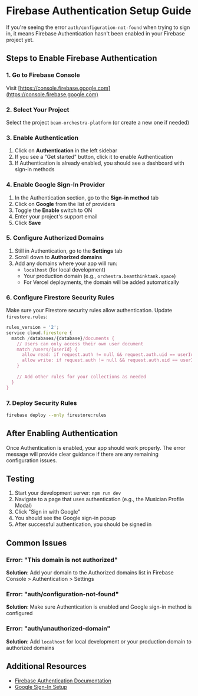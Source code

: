 # Firebase Authentication Setup Guide

If you're seeing the error `auth/configuration-not-found` when trying to sign in, it means Firebase Authentication hasn't been enabled in your Firebase project yet.

## Steps to Enable Firebase Authentication

### 1. Go to Firebase Console
Visit [https://console.firebase.google.com](https://console.firebase.google.com)

### 2. Select Your Project
Select the project `beam-orchestra-platform` (or create a new one if needed)

### 3. Enable Authentication
1. Click on **Authentication** in the left sidebar
2. If you see a "Get started" button, click it to enable Authentication
3. If Authentication is already enabled, you should see a dashboard with sign-in methods

### 4. Enable Google Sign-In Provider
1. In the Authentication section, go to the **Sign-in method** tab
2. Click on **Google** from the list of providers
3. Toggle the **Enable** switch to ON
4. Enter your project's support email
5. Click **Save**

### 5. Configure Authorized Domains
1. Still in Authentication, go to the **Settings** tab
2. Scroll down to **Authorized domains**
3. Add any domains where your app will run:
   - `localhost` (for local development)
   - Your production domain (e.g., `orchestra.beamthinktank.space`)
   - For Vercel deployments, the domain will be added automatically

### 6. Configure Firestore Security Rules
Make sure your Firestore security rules allow authentication. Update `firestore.rules`:

```javascript
rules_version = '2';
service cloud.firestore {
  match /databases/{database}/documents {
    // Users can only access their own user document
    match /users/{userId} {
      allow read: if request.auth != null && request.auth.uid == userId;
      allow write: if request.auth != null && request.auth.uid == userId;
    }
    
    // Add other rules for your collections as needed
  }
}
```

### 7. Deploy Security Rules
```bash
firebase deploy --only firestore:rules
```

## After Enabling Authentication

Once Authentication is enabled, your app should work properly. The error message will provide clear guidance if there are any remaining configuration issues.

## Testing

1. Start your development server: `npm run dev`
2. Navigate to a page that uses authentication (e.g., the Musician Profile Modal)
3. Click "Sign in with Google"
4. You should see the Google sign-in popup
5. After successful authentication, you should be signed in

## Common Issues

### Error: "This domain is not authorized"
**Solution**: Add your domain to the Authorized domains list in Firebase Console > Authentication > Settings

### Error: "auth/configuration-not-found"
**Solution**: Make sure Authentication is enabled and Google sign-in method is configured

### Error: "auth/unauthorized-domain"
**Solution**: Add `localhost` for local development or your production domain to authorized domains

## Additional Resources

- [Firebase Authentication Documentation](https://firebase.google.com/docs/auth)
- [Google Sign-In Setup](https://firebase.google.com/docs/auth/web/google-signin)
